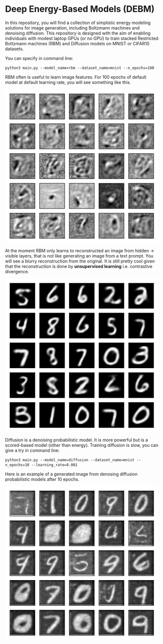# Deep Energy-Based Models (DEBM)
In this repository, you will find a collection of simplistic energy modeling solutions for image generation, including Boltzmann machines and denoising diffusion. This repository is designed with the aim of enabling individuals with modest laptop GPUs (or no GPU) to train stacked Restricted Boltzmann machines (RBM) and Diffusion models on MNIST or CIFAR10 datasets.

You can specify in command line:
```
python3 main.py --model_name=rbm --dataset_name=mnist --n_epochs=100
```

RBM often is useful to learn image features. For 100 epochs of default model at default learning rate, you will see something like this.

![image](assets/rbm_filter.png)

At the moment RBM only learns to reconstructed an image from hidden -> visible layers, that is not like generating an image from a text prompt. You will see a blurry reconstruction from the original. It is still pretty cool given that the reconstruction is done by **unsupervised learning** i.e. contrastive divergence.

![image](assets/rbm_resconstructed.png)

Diffusion is a denoising probabilistic model. It is more powerful but is a scored-based model (other than energy). Training diffusion is slow, you can give a try in command line:
```
python3 main.py --model_name=diffusion --dataset_name=mnist --n_epochs=10 --learning_rate=0.001
```
Here is an example of a generated image from denosing diffusion probabilistic models after 10 epochs.

![image](assets/diffusion.png)


